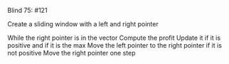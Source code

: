 Blind 75: #121

Create a sliding window with a left and right pointer

While the right pointer is in the vector
Compute the profit
Update it if it is positive and if it is the max
Move the left pointer to the right pointer if it is not positive
Move the right pointer one step
